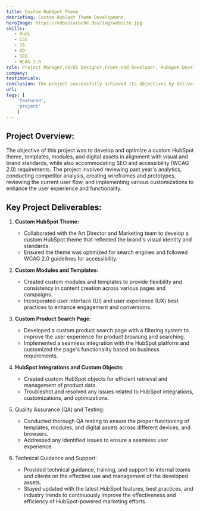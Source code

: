```yaml
---
title: Custom HubSpot Theme
debriefing: Custom HubSpot Theme Development
heroImage: https://edbastarache.dev/img/website.jpg
skills:
   - HubL
   - CSS
   - JS
   - XD
   - SEO
   - WCAG 2.0
role: Project Manager,UX/UI Designer,Front-end Developer, HubSpot Developer
company: 
testimonials:
conclusion: The project successfully achieved its objectives by delivering a custom HubSpot theme, templates, modules, and digital assets that aligned with the brand's visual and brand standards while ensuring SEO and accessibility requirements were met.
url:
tags: [
	'featured',
	'project'
	]
---
```



## Project Overview:
The objective of this project was to develop and optimize a custom HubSpot theme, templates, modules, and digital assets in alignment with visual and brand standards, while also accommodating SEO and accessibility (WCAG 2.0) requirements. The project involved reviewing past year's analytics, conducting competitor analysis, creating wireframes and prototypes, reviewing the current user flow, and implementing various customizations to enhance the user experience and functionality.

## Key Project Deliverables:
1. **Custom HubSpot Theme:**
   - Collaborated with the Art Director and Marketing team to develop a custom HubSpot theme that reflected the brand's visual identity and standards.
   - Ensured the theme was optimized for search engines and followed WCAG 2.0 guidelines for accessibility.

2. **Custom Modules and Templates:**
   - Created custom modules and templates to provide flexibility and consistency in content creation across various pages and campaigns.
   - Incorporated user interface (UI) and user experience (UX) best practices to enhance engagement and conversions.

3. **Custom Product Search Page:**
   - Developed a custom product search page with a filtering system to improve the user experience for product browsing and searching.
   - Implemented a seamless integration with the HubSpot platform and customized the page's functionality based on business requirements.

4. **HubSpot Integrations and Custom Objects:**
   - Created custom HubSpot objects for efficient retrieval and management of product data.
   - Troubleshot and resolved any issues related to HubSpot integrations, customizations, and optimizations.

5. Quality Assurance (QA) and Testing:
   - Conducted thorough QA testing to ensure the proper functioning of templates, modules, and digital assets across different devices, and browsers.
   - Addressed any identified issues to ensure a seamless user experience.

6. Technical Guidance and Support:
   - Provided technical guidance, training, and support to internal teams and clients on the effective use and management of the developed assets.
   - Stayed updated with the latest HubSpot features, best practices, and industry trends to continuously improve the effectiveness and efficiency of HubSpot-powered marketing efforts.
